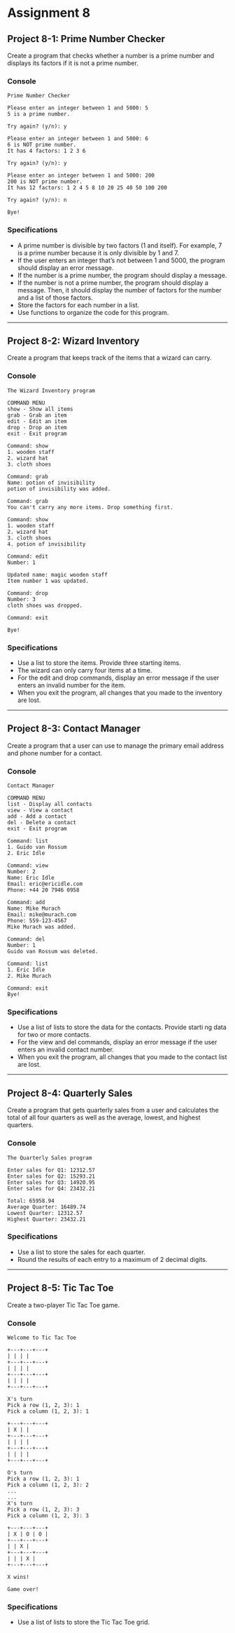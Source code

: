 # Assignment 8
## Project 8-1: Prime Number Checker
Create a program that checks whether a number is a prime number and displays its factors if it is not a prime number.
### Console
```
Prime Number Checker

Please enter an integer between 1 and 5000: 5
5 is a prime number.

Try again? (y/n): y

Please enter an integer between 1 and 5000: 6
6 is NOT prime number.
It has 4 factors: 1 2 3 6

Try again? (y/n): y

Please enter an integer between 1 and 5000: 200
200 is NOT prime number.
It has 12 factors: 1 2 4 5 8 10 20 25 40 50 100 200

Try again? (y/n): n

Bye!
```
### Specifications
- A prime number is divisible by two factors (1 and itself). For example, 7 is a prime number because it is only divisible by 1 and 7.
- If the user enters an integer that’s not between 1 and 5000, the program should display an error message.
- If the number is a prime number, the program should display a message.
- If the number is not a prime number, the program should display a message. Then, it should display the number of factors for the number and a list of those factors.
- Store the factors for each number in a list.
- Use functions to organize the code for this program.
---
## Project 8-2: Wizard Inventory
Create a program that keeps track of the items that a wizard can carry.
### Console
```
The Wizard Inventory program

COMMAND MENU
show - Show all items
grab - Grab an item
edit - Edit an item
drop - Drop an item
exit - Exit program

Command: show
1. wooden staff
2. wizard hat
3. cloth shoes

Command: grab
Name: potion of invisibility
potion of invisibility was added.

Command: grab
You can't carry any more items. Drop something first.

Command: show
1. wooden staff
2. wizard hat
3. cloth shoes
4. potion of invisibility

Command: edit
Number: 1

Updated name: magic wooden staff
Item number 1 was updated.

Command: drop
Number: 3
cloth shoes was dropped.

Command: exit

Bye!
```
### Specifications
- Use a list to store the items. Provide three starting items.
- The wizard can only carry four items at a time.
- For the edit and drop commands, display an error message if the user enters an invalid number for the item.
- When you exit the program, all changes that you made to the inventory are lost.
---
## Project 8-3: Contact Manager
Create a program that a user can use to manage the primary email address and phone number for a contact.
### Console
```
Contact Manager

COMMAND MENU
list - Display all contacts
view - View a contact
add - Add a contact
del - Delete a contact
exit - Exit program

Command: list
1. Guido van Rossum
2. Eric Idle

Command: view
Number: 2
Name: Eric Idle
Email: eric@ericidle.com
Phone: +44 20 7946 0958

Command: add
Name: Mike Murach
Email: mike@murach.com
Phone: 559-123-4567
Mike Murach was added.

Command: del
Number: 1
Guido van Rossum was deleted.

Command: list
1. Eric Idle
2. Mike Murach

Command: exit
Bye!
```
### Specifications
- Use a list of lists to store the data for the contacts. Provide starti ng data for two or more contacts.
- For the view and del commands, display an error message if the user enters an invalid contact number.
- When you exit the program, all changes that you made to the contact list are lost.
---
## Project 8-4: Quarterly Sales
Create a program that gets quarterly sales from a user and calculates the total of all four quarters as well as the average, lowest, and highest quarters.
### Console
```
The Quarterly Sales program

Enter sales for Q1: 12312.57
Enter sales for Q2: 15293.21
Enter sales for Q3: 14920.95
Enter sales for Q4: 23432.21

Total: 65958.94
Average Quarter: 16489.74
Lowest Quarter: 12312.57
Highest Quarter: 23432.21
```
### Specifications
- Use a list to store the sales for each quarter.
- Round the results of each entry to a maximum of 2 decimal digits.
---
## Project 8-5: Tic Tac Toe
Create a two-player Tic Tac Toe game.
### Console
```
Welcome to Tic Tac Toe

+---+---+---+
| | | |
+---+---+---+
| | | |
+---+---+---+
| | | |
+---+---+---+

X's turn
Pick a row (1, 2, 3): 1
Pick a column (1, 2, 3): 1

+---+---+---+
| X | |
+---+---+---+
| | | |
+---+---+---+
| | | |
+---+---+---+

O's turn
Pick a row (1, 2, 3): 1
Pick a column (1, 2, 3): 2
...
...
X's turn
Pick a row (1, 2, 3): 3
Pick a column (1, 2, 3): 3

+---+---+---+
| X | O | O |
+---+---+---+
| | X |
+---+---+---+
| | | X |
+---+---+---+

X wins!

Game over!
```
### Specifications
- Use a list of lists to store the Tic Tac Toe grid.